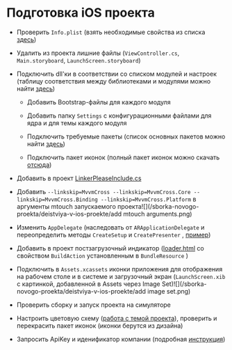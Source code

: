 # Подготовка iOS проекта

* Проверить `Info.plist` \(взять необходимые свойства из списка [здесь](/sborka-novogo-proekta/deistviya-v-ios-proekte/infoplist.md)\)

* Удалить из проекта лишние файлы \(`ViewController.cs`, `Main.storyboard`, `LaunchScreen.storyboard`\)

* Подключить dll'ки в соответствии со списком модулей и настроек \(таблицу соответствия между библиотеками и модулями можно найти [здесь](/perechen-bibliotek-modulei.md)\)

  * Добавить Bootstrap-файлы для каждого модуля

  * Добавить папку `Settings` с конфигурационными файлами для ядра и для темы каждого модуля

  * Подключить требуемые пакеты \(список основных пакетов можно найти [здесь](/sborka-novogo-proekta/spisok-paketov.md)\)

  * Подключить пакет иконок \(полный пакет иконок можно скачать [отсюда](/Images.zip)\)

* Добавить в проект [LinkerPleaseInclude.cs](/sborka-novogo-proekta/deistviya-v-ios-proekte/linkerpleaseinclude.md)

* Добавить `--linkskip=MvvmCross --linkskip=MvvmCross.Core --linkskip=MvvmCross.Binding --linkskip=MvvmCross.Platform` в аргументы mtouch запускаемого проекта![](/sborka-novogo-proekta/deistviya-v-ios-proekte/add mtouch arguments.png)

* Изменить `AppDelegate` \(наследовать от `ARApplicationDelegate` и переопределить методы `CreateSetup` и `CreatePresenter` , [пример](/sborka-novogo-proekta/deistviya-v-ios-proekte/appdelegate.md)\)

* Добавить в проект постзагрузочный индикатор \([loader.html](/sborka-novogo-proekta/deistviya-v-ios-proekte/loader.html) со свойством `BuildAction` установленным в `BundleResource` \)

* Подключить в `Assets.xcassets` иконки приложения для отображения на рабочем столе и в системе и загрузочный экран \(`LaunchScreen.xib` с картинкой, добавленной в Assets через Image Set\)![](/sborka-novogo-proekta/deistviya-v-ios-proekte/add image set.png)

* Проверить сборку и запуск проекта на симуляторе

* Настроить цветовую схему \([работа с темой проекта](/dorabotka-suschestvuyuschego-proekta/rabota-s-temoi-proekta.md)\), проверить и перекрасить пакет иконок \(иконки берутся из дизайна\)

* Запросить ApiKey и иденификатор компании \(подробная [инструкция](/sborka-novogo-proekta/zapros-litsenzii.md)\)



